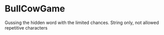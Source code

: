 # BullCowGame
Gussing the hidden word with the limited chances.
String only, not allowed repetitive characters
